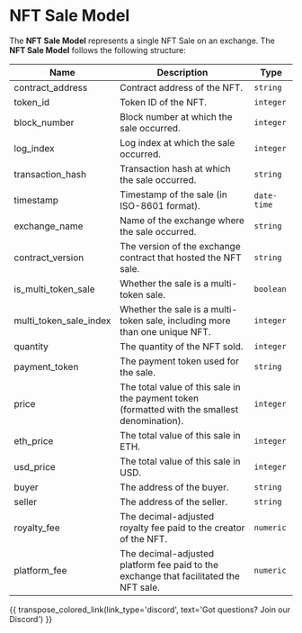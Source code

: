 # NFT Sale Model
The **NFT Sale Model** represents a single NFT Sale on an exchange. The **NFT Sale Model** follows the following structure:

| Name                   | Description                                                                                   | Type        |
| ---------------------- | --------------------------------------------------------------------------------------------- | ----------- |
| contract_address       | Contract address of the NFT.                                                                 | `string`    |
| token_id               | Token ID of the NFT.                                                                         | `integer`   |
| block_number           | Block number at which the sale occurred.                                                     | `integer`   |
| log_index              | Log index at which the sale occurred.                                                        | `integer`   |
| transaction_hash       | Transaction hash at which the sale occurred.                                                 | `string`    |
| timestamp              | Timestamp of the sale (in ISO-8601 format).                                                  | `date-time` |
| exchange_name          | Name of the exchange where the sale occurred.                                                | `string`    |
| contract_version       | The version of the exchange contract that hosted the NFT sale.                               | `string`    |
| is_multi_token_sale    | Whether the sale is a multi-token sale.                                                      | `boolean`   |
| multi_token_sale_index | Whether the sale is a multi-token sale, including more than one unique NFT.                  | `integer`   |
| quantity               | The quantity of the NFT sold.                                                                | `integer`   |
| payment_token          | The payment token used for the sale.                                                         | `string`    |
| price                  | The total value of this sale in the payment token (formatted with the smallest denomination). | `integer`   |
| eth_price              | The total value of this sale in ETH.                                                         | `integer`   |
| usd_price              | The total value of this sale in USD.                                                         | `integer`   |
| buyer                  | The address of the buyer.                                                                    | `string`    |
| seller                 | The address of the seller.                                                                   | `string`    |
| royalty_fee | The decimal-adjusted royalty fee paid to the creator of the NFT. | `numeric` |
| platform_fee | The decimal-adjusted platform fee paid to the exchange that facilitated the NFT sale. | `numeric` |

{{ transpose_colored_link(link_type='discord', text='Got questions?  Join our Discord') }}
